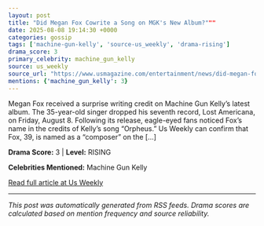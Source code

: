 ```yaml
---
layout: post
title: "Did Megan Fox Cowrite a Song on MGK's New Album?"""
date: 2025-08-08 19:14:30 +0000
categories: gossip
tags: ['machine-gun-kelly', 'source-us_weekly', 'drama-rising']
drama_score: 3
primary_celebrity: machine_gun_kelly
source: us_weekly
source_url: "https://www.usmagazine.com/entertainment/news/did-megan-fox-write-a-song-on-mgks-lost-americana-album/"""
mentions: {'machine_gun_kelly': 3}
---
```


Megan Fox received a surprise writing credit on Machine Gun Kelly’s latest album. The 35-year-old singer dropped his seventh record, Lost Americana, on Friday, August 8. Following its release, eagle-eyed fans noticed Fox’s name in the credits of Kelly’s song “Orpheus.” Us Weekly can confirm that Fox, 39, is named as a “composer” on the […]

**Drama Score:** 3 | **Level:** RISING

**Celebrities Mentioned:** Machine Gun Kelly

[Read full article at Us Weekly](https://www.usmagazine.com/entertainment/news/did-megan-fox-write-a-song-on-mgks-lost-americana-album/)

---
*This post was automatically generated from RSS feeds. Drama scores are calculated based on mention frequency and source reliability.*
